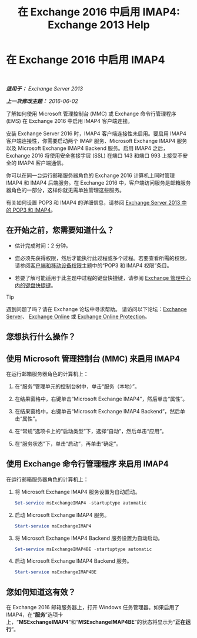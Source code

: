 ﻿---
title: '在 Exchange 2016 中启用 IMAP4: Exchange 2013 Help'
TOCTitle: 在 Exchange 2016 中启用 IMAP4
ms:assetid: c1ae10dd-14da-4400-b38d-2aeafde8abe6
ms:mtpsurl: https://technet.microsoft.com/zh-cn/library/Bb124489(v=EXCHG.150)
ms:contentKeyID: 50491606
ms.date: 01/11/2018
mtps_version: v=EXCHG.150
ms.translationtype: HT
---

# 在 Exchange 2016 中启用 IMAP4

 

_**适用于：** Exchange Server 2013_

_**上一次修改主题：** 2016-06-02_

了解如何使用 Microsoft 管理控制台 (MMC) 或 Exchange 命令行管理程序 (EMS) 在 Exchange 2016 中启用 IMAP4 客户端连接。

安装 Exchange Server 2016 时，IMAP4 客户端连接性未启用。要启用 IMAP4 客户端连接性，你需要启动两个 IMAP 服务、Microsoft Exchange IMAP4 服务以及 Microsoft Exchange IMAP4 Backend 服务。启用 IMAP4 之后，Exchange 2016 将使用安全套接字层 (SSL) 在端口 143 和端口 993 上接受不安全的 IMAP4 客户端通信。

你可以在同一台运行邮箱服务器角色的 Exchange 2016 计算机上同时管理 IMAP4 和 IMAP4 后端服务。在 Exchange 2016 中，客户端访问服务是邮箱服务器角色的一部分，这样你就无需单独管理这些服务。

有关如何设置 POP3 和 IMAP4 的详细信息，请参阅 [Exchange Server 2013 中的 POP3 和 IMAP4](pop3-and-imap4-in-exchange-server-2013-exchange-2013-help.md)。

## 在开始之前，您需要知道什么？

  - 估计完成时间：2 分钟。

  - 您必须先获得权限，然后才能执行此过程或多个过程。若要查看所需的权限，请参阅[客户端和移动设备权限](clients-and-mobile-devices-permissions-exchange-2013-help.md)主题中的“POP3 和 IMAP4 权限”条目。

  - 若要了解可能适用于此主题中过程的键盘快捷键，请参阅 [Exchange 管理中心内的键盘快捷键](keyboard-shortcuts-in-the-exchange-admin-center-exchange-online-protection-help.md)。

> [!TIP]  
> 遇到问题了吗？请在 Exchange 论坛中寻求帮助。 请访问以下论坛：<a href="https://go.microsoft.com/fwlink/p/?linkid=60612">Exchange Server</a>、 <a href="https://go.microsoft.com/fwlink/p/?linkid=267542">Exchange Online</a> 或 <a href="https://go.microsoft.com/fwlink/p/?linkid=285351">Exchange Online Protection</a>。


## 您想执行什么操作？

## 使用 Microsoft 管理控制台 (MMC) 来启用 IMAP4

在运行邮箱服务器角色的计算机上：

1.  在“服务”管理单元的控制台树中，单击“服务（本地）”。

2.  在结果窗格中，右键单击“Microsoft Exchange IMAP4”，然后单击“属性”。

3.  在结果窗格中，右键单击“Microsoft Exchange IMAP4 Backend”，然后单击“属性”。

4.  在“常规”选项卡上的“启动类型”下，选择“自动”，然后单击“应用”。

5.  在“服务状态”下，单击“启动”，再单击“确定”。

## 使用 Exchange 命令行管理程序 来启用 IMAP4

在运行邮箱服务器角色的计算机上：

1.  将 Microsoft Exchange IMAP4 服务设置为自动启动。
    
    ```powershell
    Set-service msExchangeIMAP4 -startuptype automatic
    ```

2.  启动 Microsoft Exchange IMAP4 服务。
    
    ```powershell
    Start-service msExchangeIMAP4
    ```

3.  将 Microsoft Exchange IMAP4 Backend 服务设置为自动启动。
    
    ```powershell
    Set-service msExchangeIMAP4BE -startuptype automatic
    ```

4.  启动 Microsoft Exchange IMAP4 Backend 服务。
    
    ```powershell
    Start-service msExchangeIMAP4BE
    ```

## 您如何知道这有效？

在 Exchange 2016 邮箱服务器上，打开 Windows 任务管理器。如果启用了 IMAP4，在“**服务**”选项卡上，“**MSExchangeIMAP4**”和“**MSExchangeIMAP4BE**”的状态将显示为“**正在运行**”。

